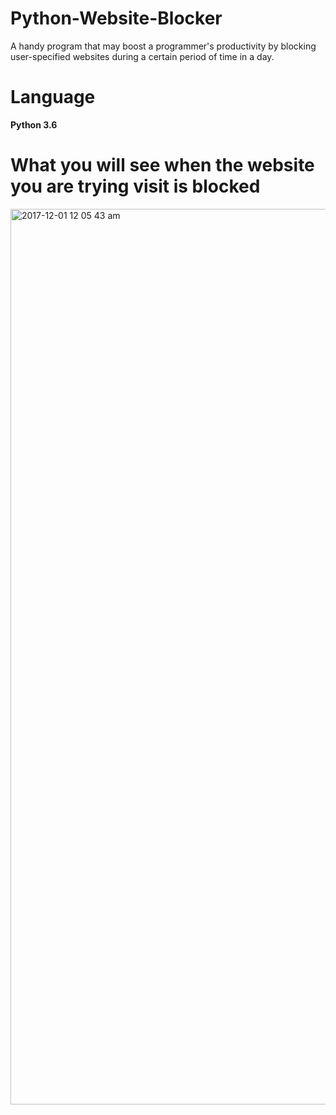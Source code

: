 # Python-Website-Blocker
A handy program that may boost a programmer's productivity by blocking user-specified websites during a certain period of 
time in a day.

# Language
  **Python 3.6**
  
# What you will see when the website you are trying visit is blocked
<img width="1433" alt="2017-12-01 12 05 43 am" src="https://user-images.githubusercontent.com/19476654/33473547-baaee3a4-d62b-11e7-8b32-e90728aee3ea.png">

